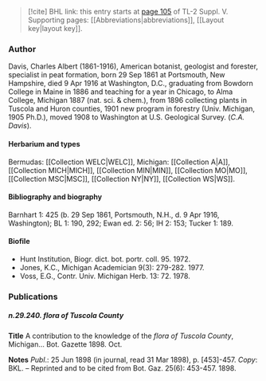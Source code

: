 > [!cite] BHL link: this entry starts at [page 105](https://www.biodiversitylibrary.org/item/103833#page/117/mode/1up) of TL-2 Suppl. V.
> Supporting pages: [[Abbreviations|abbreviations]], [[Layout key|layout key]].

### Author

Davis, Charles Albert (1861-1916), American botanist, geologist and forester, specialist in peat formation, born 29 Sep 1861 at Portsmouth, New Hampshire, died 9 Apr 1916 at Washington, D.C., graduating from Bowdorn College in Maine in 1886 and teaching for a year in Chicago, to Alma College, Michigan 1887 (nat. sci. & chem.), from 1896 collecting plants in Tuscola and Huron counties, 1901 new program in forestry (Univ. Michigan, 1905 Ph.D.), moved 1908 to Washington at U.S. Geological Survey. (*C.A. Davis*).

#### Herbarium and types

Bermudas: [[Collection WELC|WELC]], Michigan: [[Collection A|A]], [[Collection MICH|MICH]], [[Collection MIN|MIN]], [[Collection MO|MO]], [[Collection MSC|MSC]], [[Collection NY|NY]], [[Collection WS|WS]].

#### Bibliography and biography

Barnhart 1: 425 (b. 29 Sep 1861, Portsmouth, N.H., d. 9 Apr 1916, Washington); BL 1: 190, 292; Ewan ed. 2: 56; IH 2: 153; Tucker 1: 189.

#### Biofile

- Hunt Institution, Biogr. dict. bot. portr. coll. 95. 1972.
- Jones, K.C., Michigan Academician 9(3): 279-282. 1977.
- Voss, E.G., Contr. Univ. Michigan Herb. 13: 72. 1978.

### Publications

##### n.29.240. flora of Tuscola County

**Title**
A contribution to the knowledge of the *flora of Tuscola County*, Michigan... Bot. Gazette 1898. Oct.

**Notes**
*Publ*.: 25 Jun 1898 (in journal, read 31 Mar 1898), p. \[453\]-457. *Copy*: BKL. – Reprinted and to be cited from Bot. Gaz. 25(6): 453-457. 1898.

